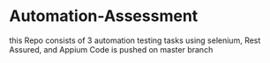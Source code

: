 # Automation-Assessment
this Repo consists of 3 automation testing tasks using selenium, Rest Assured, and Appium
Code is pushed on master branch 

